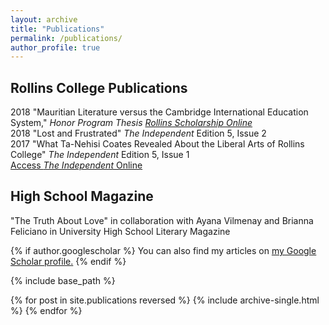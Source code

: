 ```yaml
---
layout: archive
title: "Publications"
permalink: /publications/
author_profile: true
---
```


Rollins College Publications
-----
2018 "Mauritian Literature versus the Cambridge International Education System," *Honor Program Thesis* 
 [*Rollins Scholarship Online*](https://scholarship.rollins.edu/honors/72/)<br>
2018 "Lost and Frustrated" *The Independent* Edition 5, Issue 2<br>
2017 "What Ta-Nehisi Coates Revealed About the Liberal Arts of Rollins College" *The Independent* Edition 5, Issue 1<br>
[Access *The Independent* Online](https://issuu.com/theindependentmag/docs/the_independent_mag_issue_10_online)

High School Magazine
-----
"The Truth About Love" in collaboration with Ayana Vilmenay and Brianna Feliciano in University High School Literary Magazine

{% if author.googlescholar %}
  You can also find my articles on <u><a href="{{author.googlescholar}}">my Google Scholar profile</a>.</u>
{% endif %}

{% include base_path %}

{% for post in site.publications reversed %}
  {% include archive-single.html %}
{% endfor %}
